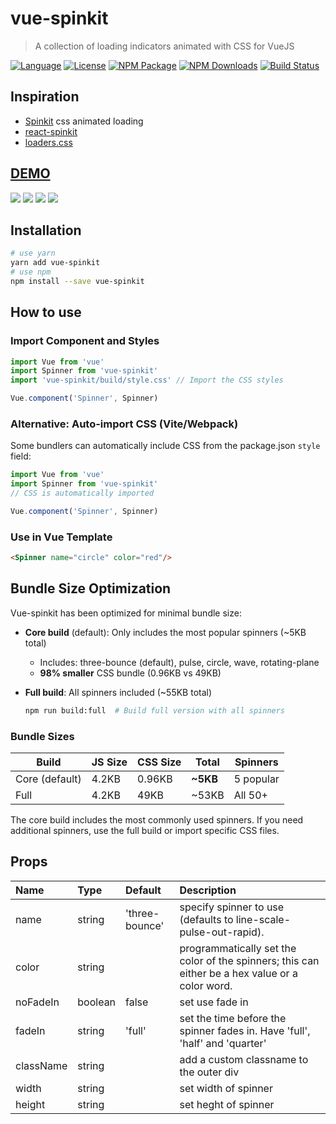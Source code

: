 # vue-spinkit

> A collection of loading indicators animated with CSS for VueJS

[![Language](https://img.shields.io/badge/language-vue-green.svg)](https://img.shields.io/badge/language-vue-green.svg)
[![License](https://img.shields.io/badge/license-MIT-000000.svg)](https://img.shields.io/badge/license-MIT-000000.svg)
[![NPM Package](https://img.shields.io/npm/v/vue-spinkit.svg)](https://www.npmjs.com/package/vue-spinkit)
[![NPM Downloads](https://img.shields.io/npm/dm/vue-spinkit.svg)](https://npmjs.org/package/vue-spinkit)
[![Build Status](https://github.com/TonPC64/vue-spinkit/actions/workflows/node.js.yml/badge.svg)](https://github.com/TonPC64/vue-spinkit/actions/workflows/node.js.yml)

## Inspiration
* [Spinkit](http://tobiasahlin.com/spinkit/) css animated loading
* [react-spinkit](https://github.com/KyleAMathews/react-spinkit)
* [loaders.css](https://connoratherton.com/loaders)

## [DEMO](http://vue-spinkit.surge.sh/)
![](./static/example1.gif)
![](./static/example2.gif)
![](./static/example3.gif)
![](./static/example4.gif)

## Installation

```bash
# use yarn
yarn add vue-spinkit
# use npm
npm install --save vue-spinkit
```

## How to use

### Import Component and Styles

```js
import Vue from 'vue'
import Spinner from 'vue-spinkit'
import 'vue-spinkit/build/style.css' // Import the CSS styles

Vue.component('Spinner', Spinner)
```

### Alternative: Auto-import CSS (Vite/Webpack)

Some bundlers can automatically include CSS from the package.json `style` field:

```js
import Vue from 'vue'
import Spinner from 'vue-spinkit'
// CSS is automatically imported

Vue.component('Spinner', Spinner)
```

### Use in Vue Template

```html
<Spinner name="circle" color="red"/>
```

## Bundle Size Optimization

Vue-spinkit has been optimized for minimal bundle size:

* **Core build** (default): Only includes the most popular spinners (~5KB total)
  * Includes: three-bounce (default), pulse, circle, wave, rotating-plane
  * **98% smaller** CSS bundle (0.96KB vs 49KB)

* **Full build**: All spinners included (~55KB total)

  ```bash
  npm run build:full  # Build full version with all spinners
  ```

### Bundle Sizes

| Build | JS Size | CSS Size | Total | Spinners |
|-------|---------|----------|-------|----------|
| Core (default) | 4.2KB | 0.96KB | **~5KB** | 5 popular |
| Full | 4.2KB | 49KB | ~53KB | All 50+ |

The core build includes the most commonly used spinners. If you need additional spinners, use the full build or import specific CSS files.

## Props

| Name | Type | Default | Description |
|:-----|:-----|:--------|:------------|
| name | string | 'three-bounce' | specify spinner to use (defaults to line-scale-pulse-out-rapid). |
| color | string |  | programmatically set the color of the spinners; this can either be a hex value or a color word. |
| noFadeIn | boolean | false | set use fade in |
| fadeIn | string | 'full' | set the time before the spinner fades in. Have 'full', 'half' and 'quarter' |
| className | string | | add a custom classname to the outer div |
| width | string | | set width of spinner |
| height | string | | set heght of spinner |
